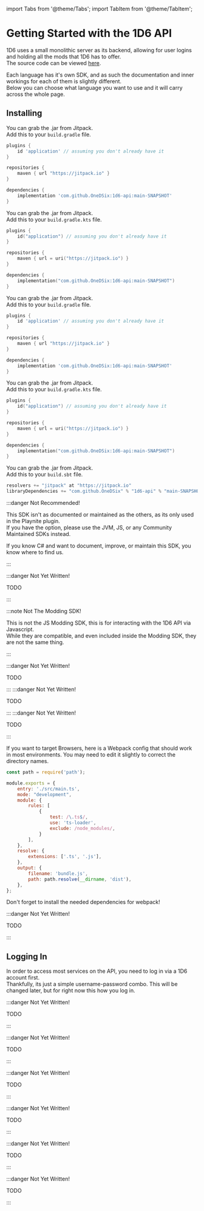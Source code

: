 import Tabs from '@theme/Tabs';
import TabItem from '@theme/TabItem';

# Getting Started with the 1D6 API

1D6 uses a small monolithic server as its backend, allowing for user logins and holding all the mods that 1D6 has to offer.\
The source code can be viewed [here](https://github.com/OneDSix/1d6-api).

Each language has it's own SDK, and as such the documentation and inner workings for each of them is slightly different.\
Below you can choose what language you want to use and it will carry across the whole page.

## Installing

<Tabs groupId="languages" queryString>
<TabItem value="java" label="Java (Gradle)" default>

<Tabs queryString="manager">
<TabItem value="gradle" label="Gradle">

You can grab the .jar from Jitpack.\
Add this to your `build.gradle` file.

```groovy
plugins {
    id 'application' // assuming you don't already have it
}

repositories {
    maven { url "https://jitpack.io" }
}

dependencies {
    implementation 'com.github.OneDSix:1d6-api:main-SNAPSHOT'
}
```

</TabItem>
<TabItem value="gradle-kts" label="Gradle.kts">

You can grab the .jar from Jitpack.\
Add this to your `build.gradle.kts` file.

```kotlin
plugins {
    id("application") // assuming you don't already have it
}

repositories {
    maven { url = uri("https://jitpack.io") }
}

dependencies {
    implementation("com.github.OneDSix:1d6-api:main-SNAPSHOT")
}
```

</TabItem>
</Tabs>

</TabItem>
<TabItem value="kotlin" label="Kotlin (Gradle)">

<Tabs queryString="manager">
<TabItem value="gradle" label="Gradle">

You can grab the .jar from Jitpack.\
Add this to your `build.gradle` file.

```groovy
plugins {
    id 'application' // assuming you don't already have it
}

repositories {
    maven { url "https://jitpack.io" }
}

dependencies {
    implementation 'com.github.OneDSix:1d6-api:main-SNAPSHOT'
}
```

</TabItem>
<TabItem value="gradle-kts" label="Gradle.kts">

You can grab the .jar from Jitpack.\
Add this to your `build.gradle.kts` file.

```kotlin
plugins {
    id("application") // assuming you don't already have it
}

repositories {
    maven { url = uri("https://jitpack.io") }
}

dependencies {
    implementation("com.github.OneDSix:1d6-api:main-SNAPSHOT")
}
```

</TabItem>
</Tabs>

</TabItem>
<TabItem value="scala" label="Scala (SBT)" default>

You can grab the .jar from Jitpack.\
Add this to your `build.sbt` file.

```scala
resolvers += "jitpack" at "https://jitpack.io"
libraryDependencies += "com.github.OneDSix" % "1d6-api" % "main-SNAPSHOT"
```

</TabItem>
<TabItem value="csharp" label="C# (NuGet)">

:::danger Not Recommended!

This SDK isn't as documented or maintained as the others, as its only used in the Playnite plugin.\
If you have the option, please use the JVM, JS, or any Community Maintained SDKs instead.

If you know C# and want to document, improve, or maintain this SDK, you know where to find us.

:::

:::danger Not Yet Written!

TODO

:::

</TabItem>
<TabItem value="javascript" label="Javascript (NPM)">

:::note Not The Modding SDK!

This is not the JS Modding SDK, this is for interacting with the 1D6 API via Javascript.\
While they are compatible, and even included inside the Modding SDK, they are not the same thing.

:::

<Tabs queryString="manager">
<TabItem value="npm" label="NPM">
:::danger Not Yet Written!

TODO

:::
</TabItem>
<TabItem value="yarn" label="Yarn">
:::danger Not Yet Written!

TODO

:::
</TabItem>
<TabItem value="deno" label="Deno">
:::danger Not Yet Written!

TODO

:::
</TabItem>
</Tabs>

If you want to target Browsers, here is a Webpack config that should work in most environments. You may need to edit it slightly to correct the directory names.

```js title="./webpack.config.js"
const path = require('path');

module.exports = {
    entry: './src/main.ts',
    mode: "development",
    module: {
        rules: [
            {
                test: /\.ts$/,
                use: 'ts-loader',
                exclude: /node_modules/,
            }
        ],
    },
    resolve: {
        extensions: ['.ts', '.js'],
    },
    output: {
        filename: 'bundle.js',
        path: path.resolve(__dirname, 'dist'),
    },
};
```

Don't forget to install the needed dependencies for webpack!

<Tabs queryString="manager">
<TabItem value="npm" label="NPM">

</TabItem>
<TabItem value="yarn" label="Yarn">

</TabItem>
<TabItem value="deno" label="Deno">

</TabItem>
</Tabs>

</TabItem>
<TabItem value="curl" label="Raw HTTP (CUrl)">

:::danger Not Yet Written!

TODO

:::

</TabItem>
</Tabs>

## Logging In

In order to access most services on the API, you need to log in via a 1D6 account first.\
Thankfully, its just a simple username-password combo. This will be changed later, but for right now this how you log in.

<Tabs groupId="languages" queryString>
<TabItem value="java" label="Java (Gradle)" default>

:::danger Not Yet Written!

TODO

:::

</TabItem>
<TabItem value="kotlin" label="Kotlin (Gradle)">

:::danger Not Yet Written!

TODO

:::

</TabItem>
<TabItem value="scala" label="Scala (SBT)" default>

:::danger Not Yet Written!

TODO

:::

</TabItem>
<TabItem value="csharp" label="C# (NuGet)">

:::danger Not Yet Written!

TODO

:::

</TabItem>
<TabItem value="javascript" label="Javascript (NPM)">

:::danger Not Yet Written!

TODO

:::

</TabItem>
<TabItem value="curl" label="Raw HTTP (CUrl)">

:::danger Not Yet Written!

TODO

:::

</TabItem>
</Tabs>
